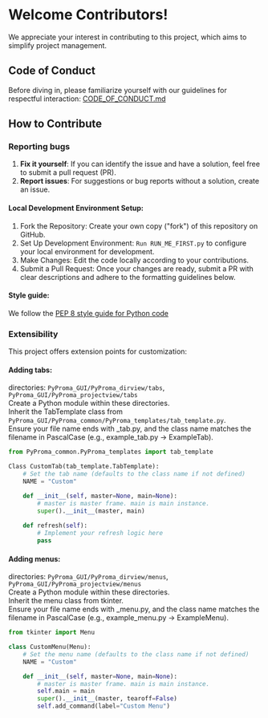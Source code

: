 # Welcome Contributors!
We appreciate your interest in contributing to this project, which aims to simplify project management.
## Code of Conduct  
Before diving in, please familiarize yourself with our guidelines for respectful interaction: [CODE_OF_CONDUCT.md](https://github.com/rikeidanshi/PyProma/blob/main/CODE_OF_CONDUCT.md)  
## How to Contribute  
### Reporting bugs  
1. **Fix it yourself**: If you can identify the issue and have a solution, feel free to submit a pull request (PR).
2. **Report issues**: For suggestions or bug reports without a solution, create an issue.

#### Local Development Environment Setup:
1. Fork the Repository: Create your own copy ("fork") of this repository on GitHub.
2. Set Up Development Environment: `Run RUN_ME_FIRST.py` to configure your local environment for development.
3. Make Changes: Edit the code locally according to your contributions.
4. Submit a Pull Request: Once your changes are ready, submit a PR with clear descriptions and adhere to the formatting guidelines below.

#### Style guide:
We follow the [PEP 8 style guide for Python code](https://peps.python.org/pep-0008/)

### Extensibility
This project offers extension points for customization:  
#### Adding tabs:  
directories: `PyProma_GUI/PyProma_dirview/tabs`, `PyProma_GUI/PyProma_projectview/tabs`  
Create a Python module within these directories.  
Inherit the TabTemplate class from `PyProma_GUI/PyProma_common/PyProma_templates/tab_template.py`.  
Ensure your file name ends with _tab.py, and the class name matches the filename in PascalCase (e.g., example_tab.py -> ExampleTab).  
```Python
from PyProma_common.PyProma_templates import tab_template

Class CustomTab(tab_template.TabTemplate):
    # Set the tab name (defaults to the class name if not defined)
    NAME = "Custom"

    def __init__(self, master=None, main=None):
        # master is master frame. main is main instance.
        super().__init__(master, main)
  
    def refresh(self):
        # Implement your refresh logic here
        pass
```
#### Adding menus:
directories: `PyProma_GUI/PyProma_dirview/menus`, `PyProma_GUI/PyProma_projectview/menus`  
Create a Python module within these directories.  
Inherit the menu class from tkinter.  
Ensure your file name ends with _menu.py, and the class name matches the filename in PascalCase (e.g., example_menu.py -> ExampleMenu).  
```Python
from tkinter import Menu

class CustomMenu(Menu):
    # Set the menu name (defaults to the class name if not defined)
    NAME = "Custom"

    def __init__(self, master=None, main=None):
        # master is master frame. main is main instance.
        self.main = main
        super().__init__(master, tearoff=False)
        self.add_command(label="Custom Menu")
```
